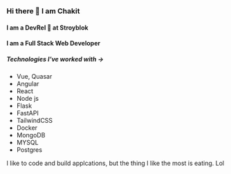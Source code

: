 ### Hi there 👋 I am Chakit 
#### I am a DevRel 🥑 at Stroyblok
#### I am a Full Stack Web Developer



##### Technologies I've worked with -> 
* Vue, Quasar
* Angular
* React
* Node js
* Flask
* FastAPI
* TailwindCSS
* Docker
* MongoDB
* MYSQL
* Postgres


I like to code and build applcations, but the thing I like the most is eating. Lol <br/>




<!--
**arorachakit/arorachakit** is a ✨ _special_ ✨ repository because its `README.md` (this file) appears on your GitHub profile.

Here are some ideas to get you started:

- 🔭 I’m currently working on ...
- 🌱 I’m currently learning ...
- 👯 I’m looking to collaborate on ...
- 🤔 I’m looking for help with ...
- 💬 Ask me about ...
- 📫 How to reach me: ...
- 😄 Pronouns: ...
- ⚡ Fun fact: ...
-->
